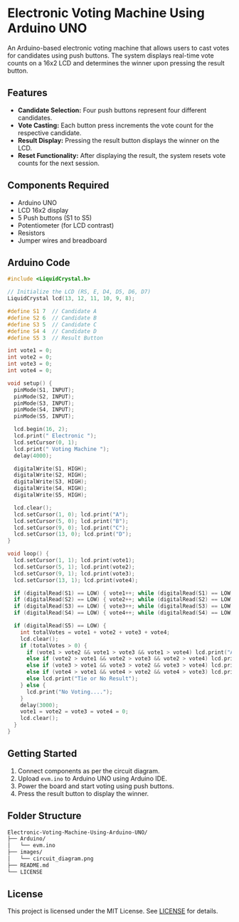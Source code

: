 # Electronic Voting Machine Using Arduino UNO
An Arduino-based electronic voting machine that allows users to cast votes for candidates using push buttons. The system displays real-time vote counts on a 16x2 LCD and determines the winner upon pressing the result button.
## Features
- **Candidate Selection:** Four push buttons represent four different candidates.
- **Vote Casting:** Each button press increments the vote count for the respective candidate.
- **Result Display:** Pressing the result button displays the winner on the LCD.
- **Reset Functionality:** After displaying the result, the system resets vote counts for the next session.
## Components Required
- Arduino UNO
- LCD 16x2 display
- 5 Push buttons (S1 to S5)
- Potentiometer (for LCD contrast)
- Resistors
- Jumper wires and breadboard
## Arduino Code
```cpp
#include <LiquidCrystal.h>

// Initialize the LCD (RS, E, D4, D5, D6, D7)
LiquidCrystal lcd(13, 12, 11, 10, 9, 8);

#define S1 7  // Candidate A
#define S2 6  // Candidate B
#define S3 5  // Candidate C
#define S4 4  // Candidate D
#define S5 3  // Result Button

int vote1 = 0;
int vote2 = 0;
int vote3 = 0;
int vote4 = 0;

void setup() {
  pinMode(S1, INPUT);
  pinMode(S2, INPUT);
  pinMode(S3, INPUT);
  pinMode(S4, INPUT);
  pinMode(S5, INPUT);

  lcd.begin(16, 2);
  lcd.print(" Electronic ");
  lcd.setCursor(0, 1);
  lcd.print(" Voting Machine ");
  delay(4000);

  digitalWrite(S1, HIGH);
  digitalWrite(S2, HIGH);
  digitalWrite(S3, HIGH);
  digitalWrite(S4, HIGH);
  digitalWrite(S5, HIGH);

  lcd.clear();
  lcd.setCursor(1, 0); lcd.print("A");
  lcd.setCursor(5, 0); lcd.print("B");
  lcd.setCursor(9, 0); lcd.print("C");
  lcd.setCursor(13, 0); lcd.print("D");
}

void loop() {
  lcd.setCursor(1, 1); lcd.print(vote1);
  lcd.setCursor(5, 1); lcd.print(vote2);
  lcd.setCursor(9, 1); lcd.print(vote3);
  lcd.setCursor(13, 1); lcd.print(vote4);

  if (digitalRead(S1) == LOW) { vote1++; while (digitalRead(S1) == LOW); }
  if (digitalRead(S2) == LOW) { vote2++; while (digitalRead(S2) == LOW); }
  if (digitalRead(S3) == LOW) { vote3++; while (digitalRead(S3) == LOW); }
  if (digitalRead(S4) == LOW) { vote4++; while (digitalRead(S4) == LOW); }

  if (digitalRead(S5) == LOW) {
    int totalVotes = vote1 + vote2 + vote3 + vote4;
    lcd.clear();
    if (totalVotes > 0) {
      if (vote1 > vote2 && vote1 > vote3 && vote1 > vote4) lcd.print("A is Winner");
      else if (vote2 > vote1 && vote2 > vote3 && vote2 > vote4) lcd.print("B is Winner");
      else if (vote3 > vote1 && vote3 > vote2 && vote3 > vote4) lcd.print("C is Winner");
      else if (vote4 > vote1 && vote4 > vote2 && vote4 > vote3) lcd.print("D is Winner");
      else lcd.print("Tie or No Result");
    } else {
      lcd.print("No Voting....");
    }
    delay(3000);
    vote1 = vote2 = vote3 = vote4 = 0;
    lcd.clear();
  }
}
```
## Getting Started
1. Connect components as per the circuit diagram.
2. Upload `evm.ino` to Arduino UNO using Arduino IDE.
3. Power the board and start voting using push buttons.
4. Press the result button to display the winner.
## Folder Structure
<!-- TREEVIEW START -->
```bash
Electronic-Voting-Machine-Using-Arduino-UNO/
├── Arduino/
│   └── evm.ino
├── images/
│   └── circuit_diagram.png
├── README.md
└── LICENSE
```
<!-- TREEVIEW END -->
## License
This project is licensed under the MIT License. See [LICENSE](LICENSE) for details.
